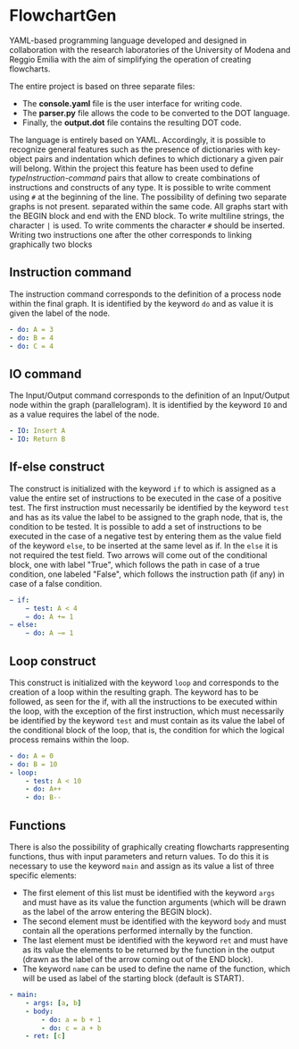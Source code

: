 # FlowchartGen

YAML-based programming language developed and designed in collaboration with the research laboratories of the University of Modena and Reggio Emilia with the aim of simplifying the operation of creating flowcharts.

The entire project is based on three separate files: 
- The **console.yaml** file is the user interface for writing code. 
- The **parser.py** file allows the code to be converted to the DOT language.
- Finally, the **output.dot** file contains the resulting DOT code.

The language is entirely based on YAML. Accordingly, it is possible to recognize
general features such as the presence of dictionaries with key-object pairs and indentation
which defines to which dictionary a given pair will belong. Within the project this
feature has been used to define *typeInstruction-command* pairs that allow
to create combinations of instructions and constructs of any type. 
It is possible to write comment using `#` at the beginning of the line.
The possibility of defining two separate graphs is not present.
separated within the same code. All graphs start with the BEGIN block and end with the
END block. To write multiline strings, the character `|` is used. To write comments
the character `#` should be inserted. Writing two instructions one after the other corresponds to linking
graphically two blocks

## Instruction command
The instruction command corresponds to the definition of a process node within the final graph. It is identified by the keyword `do` and as value it is given the label of the node.

```YAML
- do: A = 3
- do: B = 4
- do: C = 4
```

## IO command
The Input/Output command corresponds to the definition of an Input/Output node within the
graph (parallelogram). It is identified by the keyword `IO` and as a value requires the label
of the node.

```YAML
- IO: Insert A
- IO: Return B
```

## If-else construct
The construct is initialized with the keyword `if` to which is assigned as a value the entire set of
instructions to be executed in the case of a positive test. The first instruction must necessarily be
identified by the keyword `test` and has as its value the label to be assigned to the graph node, that is, the 
condition to be tested.
It is possible to add a set of instructions to be executed in the case of a negative test by entering them
as the value field of the keyword `else`, to be inserted at the same level as if. In the `else` it is not
required the test field.
Two arrows will come out of the conditional block, one with label "True", which follows the path in
case of a true condition, one labeled "False", which follows the instruction path (if any) in
case of a false condition.

```YAML
− if: 
    − test: A < 4
    − do: A += 1
− else:
    − do: A −= 1
```

## Loop construct
This construct is initialized with the keyword `loop` and corresponds to the creation of a loop
within the resulting graph. The keyword has to be followed, as seen for the if,  with all the
instructions to be executed within the loop, with the exception of the first instruction, which must
necessarily be identified by the keyword `test` and must contain as its value the label of the
conditional block of the loop, that is, the condition for which the logical process remains within the loop.

```YAML
- do: A = 0
- do: B = 10
- loop:
    - test: A < 10
    - do: A++
    - do: B--
```

## Functions
There is also the possibility of graphically creating flowcharts rappresenting functions, thus with input parameters and return values. To do this it is necessary to
use the keyword `main` and assign as its value a list of three specific elements:
- The first element of this list must be identified with the keyword `args` and must have
as its value the function arguments (which will be drawn as the label of the arrow
entering the BEGIN block).
- The second element must be identified with the keyword `body` and must contain all the
operations performed internally by the function.
- The last element must be identified with the keyword `ret` and must have as its value
the elements to be returned by the function in the output (drawn as the label of the arrow
coming out of the END block).
- The keyword `name` can be used to define the name of the function, which will be used as label of the starting block (default is START).

```YAML
- main:
    - args: [a, b]
    - body:
        - do: a = b + 1
        - do: c = a + b
    - ret: [c]
```
